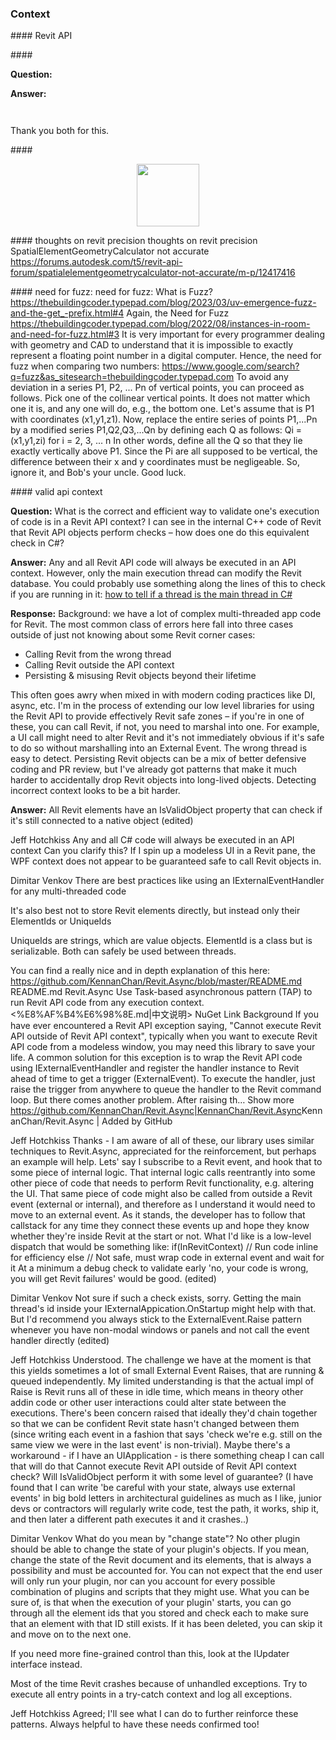 <head>
<meta http-equiv="Content-Type" content="text/html; charset=utf-8">
<link rel="stylesheet" type="text/css" href="bc.css">
<!-- <script src="https://cdn.rawgit.com/google/code-prettify/master/loader/run_prettify.js" type="text/javascript"></script> -->
<!-- https://highlightjs.org/#usage -->
<link rel="stylesheet" href="https://cdnjs.cloudflare.com/ajax/libs/highlight.js/11.9.0/styles/default.min.css">
<script src="https://cdnjs.cloudflare.com/ajax/libs/highlight.js/11.9.0/highlight.min.js"></script>
<script>hljs.highlightAll();</script>
</head>

<!---

- thoughts on revit precision
  SpatialElementGeometryCalculator not accurate
  https://forums.autodesk.com/t5/revit-api-forum/spatialelementgeometrycalculator-not-accurate/m-p/12417416

- need for fuzz:
  What is Fuzz?
  https://thebuildingcoder.typepad.com/blog/2023/03/uv-emergence-fuzz-and-the-get_-prefix.html#4
  Again, the Need for Fuzz
  https://thebuildingcoder.typepad.com/blog/2022/08/instances-in-room-and-need-for-fuzz.html#3
  It is very important for every programmer dealing with geometry and CAD to understand that it is impossible to exactly represent a floating point number in a digital computer. Hence, the need for fuzz when comparing two numbers:
  https://www.google.com/search?q=fuzz&as_sitesearch=thebuildingcoder.typepad.com
  To avoid any deviation in a series P1, P2, ... Pn of vertical points, you can proceed as follows. Pick one of the collinear vertical points. It does not matter which one it is, and any one will do, e.g., the bottom one. Let's assume that is P1 with coordinates (x1,y1,z1). Now, replace the entire series of points P1,...Pn by a modified series P1,Q2,Q3,...Qn by defining each Q as follows:
  Qi = (x1,y1,zi) for i = 2, 3, ... n
  In other words, define all the Q so that they lie exactly vertically above P1.
  Since the Pi are all supposed to be vertical, the difference between their x and y coordinates must be negligeable.
  So, ignore it, and Bob's your uncle. Good luck.

- valid api context
  https://autodesk.slack.com/archives/C0SR6NAP8/p1705566333752629
  Jeff Hotchkiss
  what is the correct & efficient way to validate one's execution of code is in a Revit API context? I can see in the internal C++ code of Revit that Revit API objects perform checks - how does one do this equivalent check in C#? Background in :thread:
  Answers by Dimitar Venkov

twitter:

the @AutodeskRevit #RevitAPI #BIM @AutodeskAPS @DynamoBIM

&ndash;  ...

linkedin:

#BIM #DynamoBIM #AutodeskAPS #Revit #API #IFC #SDK #Autodesk #AEC #adsk

the [Revit API discussion forum](http://forums.autodesk.com/t5/revit-api-forum/bd-p/160) thread

<center>
<img src="img/" alt="" title="" width="600"/>
<p style="font-size: 80%; font-style:italic"></p>
</center>

-->

### Context



####<a name="2"></a> Revit API

####<a name="3"></a>

**Question:**

**Answer:**

<pre><code>
</code></pre>

Thank you both for this.

####<a name="4"></a>

<center>
<img src="img/.png" alt="" title="" width="100"/> <!-- Pixel Height: 718 Pixel Width: 881 -->
</center>


####<a name="4"></a> thoughts on revit precision
  thoughts on revit precision
  SpatialElementGeometryCalculator not accurate
  https://forums.autodesk.com/t5/revit-api-forum/spatialelementgeometrycalculator-not-accurate/m-p/12417416

####<a name="4"></a> need for fuzz:
  need for fuzz:
  What is Fuzz?
  https://thebuildingcoder.typepad.com/blog/2023/03/uv-emergence-fuzz-and-the-get_-prefix.html#4
  Again, the Need for Fuzz
  https://thebuildingcoder.typepad.com/blog/2022/08/instances-in-room-and-need-for-fuzz.html#3
  It is very important for every programmer dealing with geometry and CAD to understand that it is impossible to exactly represent a floating point number in a digital computer. Hence, the need for fuzz when comparing two numbers:
  https://www.google.com/search?q=fuzz&as_sitesearch=thebuildingcoder.typepad.com
  To avoid any deviation in a series P1, P2, ... Pn of vertical points, you can proceed as follows. Pick one of the collinear vertical points. It does not matter which one it is, and any one will do, e.g., the bottom one. Let's assume that is P1 with coordinates (x1,y1,z1). Now, replace the entire series of points P1,...Pn by a modified series P1,Q2,Q3,...Qn by defining each Q as follows:
  Qi = (x1,y1,zi) for i = 2, 3, ... n
  In other words, define all the Q so that they lie exactly vertically above P1.
  Since the Pi are all supposed to be vertical, the difference between their x and y coordinates must be negligeable.
  So, ignore it, and Bob's your uncle. Good luck.

####<a name="4"></a> valid api context

**Question:** What is the correct and efficient way to validate one's execution of code is in a Revit API context?
I can see in the internal C++ code of Revit that Revit API objects perform checks &ndash; how does one do this equivalent check in C#?

**Answer:** Any and all Revit API code will always be executed in an API context.
However, only the main execution thread can modify the Revit database.
You could probably use something along the lines of this to check if you are running in it:
[how to tell if a thread is the main thread in C#](https://stackoverflow.com/questions/2374451/how-to-tell-if-a-thread-is-the-main-thread-in-c-sharp)

**Response:** Background: we have a lot of complex multi-threaded app code for Revit.
The most common class of errors here fall into three cases outside of just not knowing about some Revit corner cases:

- Calling Revit from the wrong thread
- Calling Revit outside the API context
- Persisting & misusing Revit objects beyond their lifetime

This often goes awry when mixed in with modern coding practices like DI, async, etc.
I'm in the process of extending our low level libraries for using the Revit API to provide effectively Revit safe zones
&ndash; if you're in one of these, you can call Revit, if not, you need to marshal into one.
For example, a UI call might need to alter Revit and it's not immediately obvious if it's safe to do so without marshalling into an External Event.
The wrong thread is easy to detect.
Persisting Revit objects can be a mix of better defensive coding and PR review, but I've already got patterns that make it much harder to accidentally drop Revit objects into long-lived objects.
Detecting incorrect context looks to be a bit harder.

**Answer:**
All Revit elements have an IsValidObject property that can check if it's still connected to a native object (edited)


Jeff Hotchkiss
Any and all C# code will always be executed in an API context
Can you clarify this? If I spin up a modeless UI in a Revit pane, the WPF context does not appear to be guaranteed safe to call Revit objects in.


Dimitar Venkov
There are best practices like using an IExternalEventHandler for any multi-threaded code


It's also best not to store Revit elements directly, but instead only their ElementIds or UniqueIds


UniqueIds are strings, which are value objects. ElementId is a class but is serializable. Both can safely be used between threads.


You can find a really nice and in depth explanation of this here:
https://github.com/KennanChan/Revit.Async/blob/master/README.md
README.md
Revit.Async
Use Task-based asynchronous pattern (TAP) to run Revit API code from any execution context.
<%E8%AF%B4%E6%98%8E.md|中文说明>
NuGet Link
Background
If you have ever encountered a Revit API exception saying, "Cannot execute Revit API outside of Revit API context",
typically when you want to execute Revit API code from a modeless window, you may need this library to save your life.
A common solution for this exception is to wrap the Revit API code using IExternalEventHandler and register the handler instance to Revit ahead of time to get a trigger (ExternalEvent).
To execute the handler, just raise the trigger from anywhere to queue the handler to the Revit command loop.
But there comes another problem.
After raising th… Show more
<https://github.com/KennanChan/Revit.Async|KennanChan/Revit.Async>KennanChan/Revit.Async | Added by GitHub


Jeff Hotchkiss
Thanks - I am aware of all of these, our library uses similar techniques to Revit.Async, appreciated for the reinforcement, but perhaps an example will help.
Lets' say I subscribe to a Revit event, and hook that to some piece of internal logic. That internal logic calls reentrantly into some other piece of code that needs to perform Revit functionality, e.g. altering the UI.
That same piece of code might also be called from outside a Revit event (external or internal), and therefore as I understand it would need to move to an external event.
As it stands, the developer has to follow that callstack for any time they connect these events up and hope they know whether they're inside Revit at the start or not.
What I'd like is a low-level dispatch that would be something like:
if(InRevitContext)
   // Run code inline for efficiency
else
   // Not safe, must wrap code in external event and wait for it
At a minimum a debug check to validate early 'no, your code is wrong, you will get Revit failures' would be good. (edited)


Dimitar Venkov
Not sure if such a check exists, sorry. Getting the main thread's id inside your IExternalAppication.OnStartup might help with that. But I'd recommend you  always stick to the ExternalEvent.Raise pattern whenever you have non-modal windows or panels and not call the event handler directly (edited)


Jeff Hotchkiss
Understood. The challenge we have at the moment is that this yields sometimes a lot of small External Event Raises, that are running & queued independently.
My limited understanding is that the actual impl of Raise is Revit runs all of these in idle time, which means in theory other addin code or other user interactions could alter state between the executions.
There's been concern raised that ideally they'd chain together so that we can be confident Revit state hasn't changed between them (since writing each event in a fashion that says 'check we're e.g. still on the same view we were in the last event' is non-trivial).
Maybe there's a workaround - if I have an UIApplication - is there something cheap I can call that will do that Cannot execute Revit API outside of Revit API context check? Will IsValidObject perform it with some level of guarantee?
(I have found that I can write 'be careful with your state, always use external events' in big bold letters in architectural guidelines as much as I like, junior devs or contractors will regularly write code, test the path, it works, ship it, and then later a different path executes it and it crashes..)


Dimitar Venkov
What do you mean by "change state"? No other plugin should be able to change the state of your plugin's objects. If you mean, change the state of the Revit document and its elements, that is always a possibility and must be accounted for. You can not expect that the end user will only run your plugin, nor can you account for every possible combination of plugins and scripts that they might use. What you can be sure of, is that when the execution of your plugin' starts, you can go through all the element ids that you stored and check each to make sure that an element with that ID still exists. If it has been deleted, you can skip it and move on to the next one.


If you need more fine-grained control than this, look at the IUpdater interface instead.


Most of the time Revit crashes because of unhandled exceptions. Try to execute all entry points in a try-catch context and log all exceptions.


Jeff Hotchkiss
Agreed; I'll see what I can do to further reinforce these patterns. Always helpful to have these needs confirmed too!


